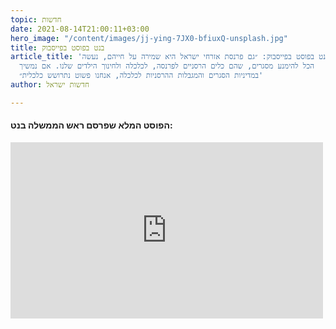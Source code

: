```yaml
---
topic: חדשות
date: 2021-08-14T21:00:11+03:00
hero_image: "/content/images/jj-ying-7JX0-bfiuxQ-unsplash.jpg"
title: בנט בפוסט בפייסבוק
article_title: 'בנט בפוסט בפייסבוק: ״גם פרנסת אזרחי ישראל היא שמירה על חייהם, נעשה
  הכל להימנע מסגרים, שהם כלים הרסניים לפרנסה, לכלכלה ולחינוך הילדים שלנו. אם נמשיך
  במדיניות הסגרים והמגבלות ההרסניות לכלכלה, אנחנו פשוט נתרושש כלכלית״'
author: חדשות ישראל

---
```

#### **הפוסט המלא שפרסם ראש הממשלה בנט:**

<iframe src="https://www.facebook.com/plugins/post.php?href=https%3A%2F%2Fwww.facebook.com%2FNaftaliBennett%2Fposts%2F4406441546044146&show_text=true&width=500" width="500" height="282" style="border:none;overflow:hidden" scrolling="no" frameborder="0" allowfullscreen="true" allow="autoplay; clipboard-write; encrypted-media; picture-in-picture; web-share"></iframe>